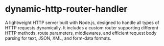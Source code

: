 # dynamic-http-router-handler
A lightweight HTTP server built with Node.js, designed to handle all types of HTTP requests dynamically. It includes a custom router supporting different HTTP methods, route parameters, middlewares, and efficient request body parsing for text, JSON, XML, and form-data formats.
